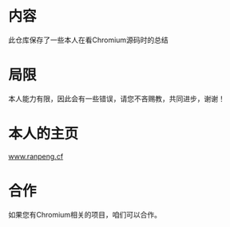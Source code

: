 # 内容
此仓库保存了一些本人在看Chromium源码时的总结

# 局限
本人能力有限，因此会有一些错误，请您不吝赐教，共同进步，谢谢！

# 本人的主页
www.ranpeng.cf

# 合作
如果您有Chromium相关的项目，咱们可以合作。
